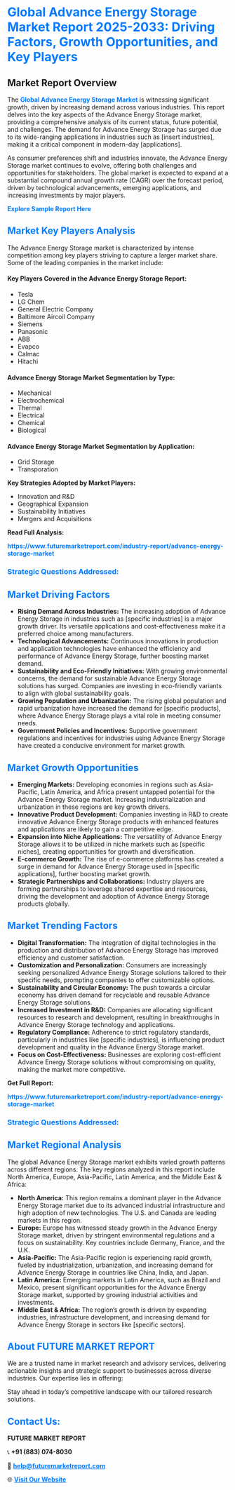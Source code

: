 <h1 style="color: #007BFF;">Global Advance Energy Storage Market Report 2025-2033: Driving Factors, Growth Opportunities, and Key Players</h1>

<section id="overview">
<h2>Market Report Overview</h2>
<p>The <a href="https://www.futuremarketreport.com/industry-report/advance-energy-storage-market" style="color: #007BFF; text-decoration: none;"><strong>Global Advance Energy Storage Market</strong></a> is witnessing significant growth, driven by increasing demand across various industries. This report delves into the key aspects of the Advance Energy Storage market, providing a comprehensive analysis of its current status, future potential, and challenges. The demand for Advance Energy Storage has surged due to its wide-ranging applications in industries such as [insert industries], making it a critical component in modern-day [applications].</p>
<p>As consumer preferences shift and industries innovate, the Advance Energy Storage market continues to evolve, offering both challenges and opportunities for stakeholders. The global market is expected to expand at a substantial compound annual growth rate (CAGR) over the forecast period, driven by technological advancements, emerging applications, and increasing investments by major players.</p>
</section>

<section id="overview">
<p><a href="https://www.futuremarketreport.com/request-sample/reportId=61334" style="color: #007BFF; text-decoration: none;"><strong>Explore Sample Report Here</strong></a></p>
</section>

<section id="key-players">
<h2 style="color: #007BFF;">Market Key Players Analysis</h2>
<p>The Advance Energy Storage market is characterized by intense competition among key players striving to capture a larger market share. Some of the leading companies in the market include:</p>
<h4>Key Players Covered in the Advance Energy Storage Report:</h4>
<ul><li>Tesla</li><li>LG Chem</li><li>General Electric Company</li><li>Baltimore Aircoil Company</li><li>Siemens</li><li>Panasonic</li><li>ABB</li><li>Evapco</li><li>Calmac</li><li>Hitachi</li></ul>
<h4>Advance Energy Storage Market Segmentation by Type:</h4>
<ul><li>Mechanical</li><li>Electrochemical</li><li>Thermal</li><li>Electrical</li><li>Chemical</li><li>Biological</li></ul>

<h4>Advance Energy Storage Market Segmentation by Application:</h4>
<ul><li>Grid Storage</li><li>Transporation</li></ul>
<p><strong>Key Strategies Adopted by Market Players:</strong></p>
<ul>
<li>Innovation and R&D</li>
<li>Geographical Expansion</li>
<li>Sustainability Initiatives</li>
<li>Mergers and Acquisitions</li>
</ul>
</section>

<section>
<p><strong>Read Full Analysis: </strong></p><a href="https://www.futuremarketreport.com/industry-report/advance-energy-storage-market" style="color: #007BFF; text-decoration: none;"><strong>https://www.futuremarketreport.com/industry-report/advance-energy-storage-market</strong></a>
<h3 style="color: #007BFF;">Strategic Questions Addressed:</h3>
</section>

<section id="driving-factors">
<h2 style="color: #007BFF;">Market Driving Factors</h2>
<ul>
<li><strong>Rising Demand Across Industries:</strong> The increasing adoption of Advance Energy Storage in industries such as [specific industries] is a major growth driver. Its versatile applications and cost-effectiveness make it a preferred choice among manufacturers.</li>
<li><strong>Technological Advancements:</strong> Continuous innovations in production and application technologies have enhanced the efficiency and performance of Advance Energy Storage, further boosting market demand.</li>
<li><strong>Sustainability and Eco-Friendly Initiatives:</strong> With growing environmental concerns, the demand for sustainable Advance Energy Storage solutions has surged. Companies are investing in eco-friendly variants to align with global sustainability goals.</li>
<li><strong>Growing Population and Urbanization:</strong> The rising global population and rapid urbanization have increased the demand for [specific products], where Advance Energy Storage plays a vital role in meeting consumer needs.</li>
<li><strong>Government Policies and Incentives:</strong> Supportive government regulations and incentives for industries using Advance Energy Storage have created a conducive environment for market growth.</li>
</ul>
</section>

<section id="growth-opportunities">
<h2 style="color: #007BFF;">Market Growth Opportunities</h2>
<ul>
<li><strong>Emerging Markets:</strong> Developing economies in regions such as Asia-Pacific, Latin America, and Africa present untapped potential for the Advance Energy Storage market. Increasing industrialization and urbanization in these regions are key growth drivers.</li>
<li><strong>Innovative Product Development:</strong> Companies investing in R&D to create innovative Advance Energy Storage products with enhanced features and applications are likely to gain a competitive edge.</li>
<li><strong>Expansion into Niche Applications:</strong> The versatility of Advance Energy Storage allows it to be utilized in niche markets such as [specific niches], creating opportunities for growth and diversification.</li>
<li><strong>E-commerce Growth:</strong> The rise of e-commerce platforms has created a surge in demand for Advance Energy Storage used in [specific applications], further boosting market growth.</li>
<li><strong>Strategic Partnerships and Collaborations:</strong> Industry players are forming partnerships to leverage shared expertise and resources, driving the development and adoption of Advance Energy Storage products globally.</li>
</ul>
</section>

<section id="trending-factors">
<h2 style="color: #007BFF;">Market Trending Factors</h2>
<ul>
<li><strong>Digital Transformation:</strong> The integration of digital technologies in the production and distribution of Advance Energy Storage has improved efficiency and customer satisfaction.</li>
<li><strong>Customization and Personalization:</strong> Consumers are increasingly seeking personalized Advance Energy Storage solutions tailored to their specific needs, prompting companies to offer customizable options.</li>
<li><strong>Sustainability and Circular Economy:</strong> The push towards a circular economy has driven demand for recyclable and reusable Advance Energy Storage solutions.</li>
<li><strong>Increased Investment in R&D:</strong> Companies are allocating significant resources to research and development, resulting in breakthroughs in Advance Energy Storage technology and applications.</li>
<li><strong>Regulatory Compliance:</strong> Adherence to strict regulatory standards, particularly in industries like [specific industries], is influencing product development and quality in the Advance Energy Storage market.</li>
<li><strong>Focus on Cost-Effectiveness:</strong> Businesses are exploring cost-efficient Advance Energy Storage solutions without compromising on quality, making the market more competitive.</li>
</ul>
</section>

<section>
<p><strong>Get Full Report: </strong></p><a href="https://www.futuremarketreport.com/industry-report/advance-energy-storage-market" style="color: #007BFF; text-decoration: none;"><strong>https://www.futuremarketreport.com/industry-report/advance-energy-storage-market</strong></a>
<h3 style="color: #007BFF;">Strategic Questions Addressed:</h3>
</section>


<section id="regional-analysis">
<h2 style="color: #007BFF;">Market Regional Analysis</h2>
<p>The global Advance Energy Storage market exhibits varied growth patterns across different regions. The key regions analyzed in this report include North America, Europe, Asia-Pacific, Latin America, and the Middle East & Africa:</p>
<ul>
<li><strong>North America:</strong> This region remains a dominant player in the Advance Energy Storage market due to its advanced industrial infrastructure and high adoption of new technologies. The U.S. and Canada are leading markets in this region.</li>
<li><strong>Europe:</strong> Europe has witnessed steady growth in the Advance Energy Storage market, driven by stringent environmental regulations and a focus on sustainability. Key countries include Germany, France, and the U.K.</li>
<li><strong>Asia-Pacific:</strong> The Asia-Pacific region is experiencing rapid growth, fueled by industrialization, urbanization, and increasing demand for Advance Energy Storage in countries like China, India, and Japan.</li>
<li><strong>Latin America:</strong> Emerging markets in Latin America, such as Brazil and Mexico, present significant opportunities for the Advance Energy Storage market, supported by growing industrial activities and investments.</li>
<li><strong>Middle East & Africa:</strong> The region’s growth is driven by expanding industries, infrastructure development, and increasing demand for Advance Energy Storage in sectors like [specific sectors].</li>
</ul>
</section>

<footer>
<h2 style="color: #007BFF;">About FUTURE MARKET REPORT</h2>
<p>We are a trusted name in market research and advisory services, delivering actionable insights and strategic support to businesses across diverse industries. Our expertise lies in offering:</p>

<p>Stay ahead in today’s competitive landscape with our tailored research solutions.</p>

<h2 style="color: #007BFF;">Contact Us:</h2>
<p><strong>FUTURE MARKET REPORT</strong></p>
<p>📞 <strong>+91 (883) 074-8030</strong></p>
<p>📧 <strong><a href="mailto:help@futuremarketreport.com" style="color: #007BFF;">help@futuremarketreport.com</a></strong></p>
<p>🌐 <strong><a href="https://www.futuremarketreport.com/" style="color: #007BFF;">Visit Our Website</a></strong></p>
</footer>